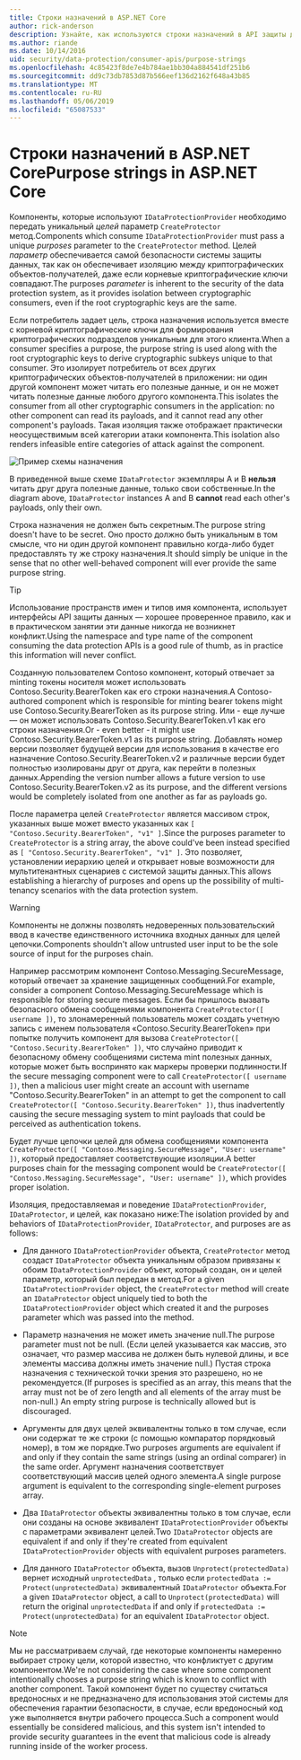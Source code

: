 ```yaml
---
title: Строки назначений в ASP.NET Core
author: rick-anderson
description: Узнайте, как используются строки назначений в API защиты данных ASP.NET Core.
ms.author: riande
ms.date: 10/14/2016
uid: security/data-protection/consumer-apis/purpose-strings
ms.openlocfilehash: 4c85423f8de7e4b784ae1bb304a884541df251b6
ms.sourcegitcommit: dd9c73db7853d87b566eef136d2162f648a43b85
ms.translationtype: MT
ms.contentlocale: ru-RU
ms.lasthandoff: 05/06/2019
ms.locfileid: "65087533"
---
```

# <a name="purpose-strings-in-aspnet-core"></a><span data-ttu-id="fa009-103">Строки назначений в ASP.NET Core</span><span class="sxs-lookup"><span data-stu-id="fa009-103">Purpose strings in ASP.NET Core</span></span>

<a name="data-protection-consumer-apis-purposes"></a>

<span data-ttu-id="fa009-104">Компоненты, которые используют `IDataProtectionProvider` необходимо передать уникальный *целей* параметр `CreateProtector` метод.</span><span class="sxs-lookup"><span data-stu-id="fa009-104">Components which consume `IDataProtectionProvider` must pass a unique *purposes* parameter to the `CreateProtector` method.</span></span> <span data-ttu-id="fa009-105">Целей *параметр* обеспечивается самой безопасности системы защиты данных, так как он обеспечивает изоляцию между криптографических объектов-получателей, даже если корневые криптографические ключи совпадают.</span><span class="sxs-lookup"><span data-stu-id="fa009-105">The purposes *parameter* is inherent to the security of the data protection system, as it provides isolation between cryptographic consumers, even if the root cryptographic keys are the same.</span></span>

<span data-ttu-id="fa009-106">Если потребитель задает цель, строка назначения используется вместе с корневой криптографические ключи для формирования криптографических подразделов уникальным для этого клиента.</span><span class="sxs-lookup"><span data-stu-id="fa009-106">When a consumer specifies a purpose, the purpose string is used along with the root cryptographic keys to derive cryptographic subkeys unique to that consumer.</span></span> <span data-ttu-id="fa009-107">Это изолирует потребитель от всех других криптографических объектов-получателей в приложении: ни один другой компонент может читать его полезные данные, и он не может читать полезные данные любого другого компонента.</span><span class="sxs-lookup"><span data-stu-id="fa009-107">This isolates the consumer from all other cryptographic consumers in the application: no other component can read its payloads, and it cannot read any other component's payloads.</span></span> <span data-ttu-id="fa009-108">Такая изоляция также отображает практически неосуществимым всей категории атаки компонента.</span><span class="sxs-lookup"><span data-stu-id="fa009-108">This isolation also renders infeasible entire categories of attack against the component.</span></span>

![Пример схемы назначения](purpose-strings/_static/purposes.png)

<span data-ttu-id="fa009-110">В приведенной выше схеме `IDataProtector` экземпляры A и B **нельзя** читать друг друга полезные данные, только свои собственные.</span><span class="sxs-lookup"><span data-stu-id="fa009-110">In the diagram above, `IDataProtector` instances A and B **cannot** read each other's payloads, only their own.</span></span>

<span data-ttu-id="fa009-111">Строка назначения не должен быть секретным.</span><span class="sxs-lookup"><span data-stu-id="fa009-111">The purpose string doesn't have to be secret.</span></span> <span data-ttu-id="fa009-112">Оно просто должно быть уникальным в том смысле, что ни один другой компонент правильно когда-либо будет предоставлять ту же строку назначения.</span><span class="sxs-lookup"><span data-stu-id="fa009-112">It should simply be unique in the sense that no other well-behaved component will ever provide the same purpose string.</span></span>

>[!TIP]
> <span data-ttu-id="fa009-113">Использование пространств имен и типов имя компонента, использует интерфейсы API защиты данных — хорошее проверенное правило, как и в практическом занятии эти данные никогда не возникнет конфликт.</span><span class="sxs-lookup"><span data-stu-id="fa009-113">Using the namespace and type name of the component consuming the data protection APIs is a good rule of thumb, as in practice this information will never conflict.</span></span>
>
><span data-ttu-id="fa009-114">Созданную пользователем Contoso компонент, который отвечает за minting токены носителя может использовать Contoso.Security.BearerToken как его строки назначения.</span><span class="sxs-lookup"><span data-stu-id="fa009-114">A Contoso-authored component which is responsible for minting bearer tokens might use Contoso.Security.BearerToken as its purpose string.</span></span> <span data-ttu-id="fa009-115">Или - еще лучше — он может использовать Contoso.Security.BearerToken.v1 как его строки назначения.</span><span class="sxs-lookup"><span data-stu-id="fa009-115">Or - even better - it might use Contoso.Security.BearerToken.v1 as its purpose string.</span></span> <span data-ttu-id="fa009-116">Добавлять номер версии позволяет будущей версии для использования в качестве его назначение Contoso.Security.BearerToken.v2 и различные версии будет полностью изолированы друг от друга, как перейти в полезных данных.</span><span class="sxs-lookup"><span data-stu-id="fa009-116">Appending the version number allows a future version to use Contoso.Security.BearerToken.v2 as its purpose, and the different versions would be completely isolated from one another as far as payloads go.</span></span>

<span data-ttu-id="fa009-117">После параметра целей `CreateProtector` является массивом строк, указанных выше может вместо указанных как `[ "Contoso.Security.BearerToken", "v1" ]`.</span><span class="sxs-lookup"><span data-stu-id="fa009-117">Since the purposes parameter to `CreateProtector` is a string array, the above could've been instead specified as `[ "Contoso.Security.BearerToken", "v1" ]`.</span></span> <span data-ttu-id="fa009-118">Это позволяет, установлении иерархию целей и открывает новые возможности для мультитенантных сценариев с системой защиты данных.</span><span class="sxs-lookup"><span data-stu-id="fa009-118">This allows establishing a hierarchy of purposes and opens up the possibility of multi-tenancy scenarios with the data protection system.</span></span>

<a name="data-protection-contoso-purpose"></a>

>[!WARNING]
> <span data-ttu-id="fa009-119">Компоненты не должны позволять недоверенных пользовательский ввод в качестве единственного источника входных данных для целей цепочки.</span><span class="sxs-lookup"><span data-stu-id="fa009-119">Components shouldn't allow untrusted user input to be the sole source of input for the purposes chain.</span></span>
>
><span data-ttu-id="fa009-120">Например рассмотрим компонент Contoso.Messaging.SecureMessage, который отвечает за хранение защищенных сообщений.</span><span class="sxs-lookup"><span data-stu-id="fa009-120">For example, consider a component Contoso.Messaging.SecureMessage which is responsible for storing secure messages.</span></span> <span data-ttu-id="fa009-121">Если бы пришлось вызвать безопасного обмена сообщениями компонента `CreateProtector([ username ])`, то злонамеренный пользователь может создать учетную запись с именем пользователя «Contoso.Security.BearerToken» при попытке получить компонент для вызова `CreateProtector([ "Contoso.Security.BearerToken" ])`, что случайно приводит к безопасному обмену сообщениями система mint полезных данных, которые может быть воспринято как маркеры проверки подлинности.</span><span class="sxs-lookup"><span data-stu-id="fa009-121">If the secure messaging component were to call `CreateProtector([ username ])`, then a malicious user might create an account with username "Contoso.Security.BearerToken" in an attempt to get the component to call `CreateProtector([ "Contoso.Security.BearerToken" ])`, thus inadvertently causing the secure messaging system to mint payloads that could be perceived as authentication tokens.</span></span>
>
><span data-ttu-id="fa009-122">Будет лучше цепочки целей для обмена сообщениями компонента `CreateProtector([ "Contoso.Messaging.SecureMessage", "User: username" ])`, который предоставляет соответствующие изоляции.</span><span class="sxs-lookup"><span data-stu-id="fa009-122">A better purposes chain for the messaging component would be `CreateProtector([ "Contoso.Messaging.SecureMessage", "User: username" ])`, which provides proper isolation.</span></span>

<span data-ttu-id="fa009-123">Изоляция, предоставляемая и поведение `IDataProtectionProvider`, `IDataProtector`, и целей, как показано ниже:</span><span class="sxs-lookup"><span data-stu-id="fa009-123">The isolation provided by and behaviors of `IDataProtectionProvider`, `IDataProtector`, and purposes are as follows:</span></span>

* <span data-ttu-id="fa009-124">Для данного `IDataProtectionProvider` объекта, `CreateProtector` метод создаст `IDataProtector` объекта уникальным образом привязаны к обоим `IDataProtectionProvider` объект, который создан, он и целей параметр, который был передан в метод.</span><span class="sxs-lookup"><span data-stu-id="fa009-124">For a given `IDataProtectionProvider` object, the `CreateProtector` method will create an `IDataProtector` object uniquely tied to both the `IDataProtectionProvider` object which created it and the purposes parameter which was passed into the method.</span></span>

* <span data-ttu-id="fa009-125">Параметр назначения не может иметь значение null.</span><span class="sxs-lookup"><span data-stu-id="fa009-125">The purpose parameter must not be null.</span></span> <span data-ttu-id="fa009-126">(Если целей указывается как массив, это означает, что размер массива не должен быть нулевой длины, и все элементы массива должны иметь значение null.) Пустая строка назначения с технической точки зрения это разрешено, но не рекомендуется.</span><span class="sxs-lookup"><span data-stu-id="fa009-126">(If purposes is specified as an array, this means that the array must not be of zero length and all elements of the array must be non-null.) An empty string purpose is technically allowed but is discouraged.</span></span>

* <span data-ttu-id="fa009-127">Аргументы для двух целей эквивалентны только в том случае, если они содержат те же строки (с помощью компаратор порядковый номер), в том же порядке.</span><span class="sxs-lookup"><span data-stu-id="fa009-127">Two purposes arguments are equivalent if and only if they contain the same strings (using an ordinal comparer) in the same order.</span></span> <span data-ttu-id="fa009-128">Аргумент назначения соответствует соответствующий массив целей одного элемента.</span><span class="sxs-lookup"><span data-stu-id="fa009-128">A single purpose argument is equivalent to the corresponding single-element purposes array.</span></span>

* <span data-ttu-id="fa009-129">Два `IDataProtector` объекты эквивалентны только в том случае, если они созданы на основе эквивалент `IDataProtectionProvider` объекты с параметрами эквивалент целей.</span><span class="sxs-lookup"><span data-stu-id="fa009-129">Two `IDataProtector` objects are equivalent if and only if they're created from equivalent `IDataProtectionProvider` objects with equivalent purposes parameters.</span></span>

* <span data-ttu-id="fa009-130">Для данного `IDataProtector` объекта, вызов `Unprotect(protectedData)` вернет исходный `unprotectedData` , только если `protectedData := Protect(unprotectedData)` эквивалентный `IDataProtector` объекта.</span><span class="sxs-lookup"><span data-stu-id="fa009-130">For a given `IDataProtector` object, a call to `Unprotect(protectedData)` will return the original `unprotectedData` if and only if `protectedData := Protect(unprotectedData)` for an equivalent `IDataProtector` object.</span></span>

> [!NOTE]
> <span data-ttu-id="fa009-131">Мы не рассматриваем случай, где некоторые компоненты намеренно выбирает строку цели, которой известно, что конфликтует с другим компонентом.</span><span class="sxs-lookup"><span data-stu-id="fa009-131">We're not considering the case where some component intentionally chooses a purpose string which is known to conflict with another component.</span></span> <span data-ttu-id="fa009-132">Такой компонент будет по существу считаться вредоносных и не предназначено для использования этой системы для обеспечения гарантии безопасности, в случае, если вредоносный код уже выполняется внутри рабочего процесса.</span><span class="sxs-lookup"><span data-stu-id="fa009-132">Such a component would essentially be considered malicious, and this system isn't intended to provide security guarantees in the event that malicious code is already running inside of the worker process.</span></span>
